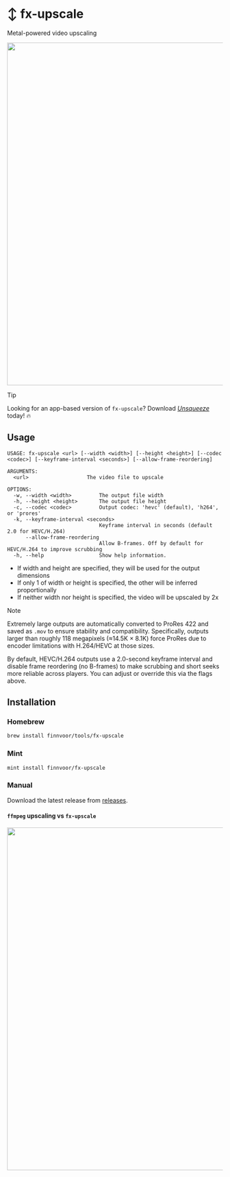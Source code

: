 # ↕️ fx-upscale

Metal-powered video upscaling

<p align="center">
<img src="https://github.com/finnvoor/fx-upscale/assets/8284016/c2ab0754-13f8-4fcc-a0f1-c10cf727af6d" width="800" />
</p>

> [!TIP]
> Looking for an app-based version of `fx-upscale`? Download [_Unsqueeze_](https://apps.apple.com/app/apple-store/id6475134617?pt=120542042&ct=github&mt=8) today! 🔥

## Usage

```
USAGE: fx-upscale <url> [--width <width>] [--height <height>] [--codec <codec>] [--keyframe-interval <seconds>] [--allow-frame-reordering]

ARGUMENTS:
  <url>                   The video file to upscale

OPTIONS:
  -w, --width <width>         The output file width
  -h, --height <height>       The output file height
  -c, --codec <codec>         Output codec: 'hevc' (default), 'h264', or 'prores'
  -k, --keyframe-interval <seconds>
                              Keyframe interval in seconds (default 2.0 for HEVC/H.264)
      --allow-frame-reordering
                              Allow B-frames. Off by default for HEVC/H.264 to improve scrubbing
  -h, --help                  Show help information.
```

- If width and height are specified, they will be used for the output dimensions
- If only 1 of width or height is specified, the other will be inferred proportionally
- If neither width nor height is specified, the video will be upscaled by 2x

> [!NOTE]
> Extremely large outputs are automatically converted to ProRes 422 and saved as `.mov` to ensure stability and compatibility. Specifically, outputs larger than roughly 118 megapixels (≈14.5K × 8.1K) force ProRes due to encoder limitations with H.264/HEVC at those sizes.

By default, HEVC/H.264 outputs use a 2.0-second keyframe interval and disable frame reordering (no B-frames) to make scrubbing and short seeks more reliable across players. You can adjust or override this via the flags above.

## Installation

### Homebrew

```bash
brew install finnvoor/tools/fx-upscale
```

### Mint

```bash
mint install finnvoor/fx-upscale
```

### Manual

Download the latest release from [releases](https://github.com/Finnvoor/MetalFXUpscale/releases).

#### `ffmpeg` upscaling vs `fx-upscale`

<img src="https://github.com/finnvoor/fx-upscale/assets/8284016/7ae867c2-caef-43d8-8fe3-7048c55f55bd" width="800" />
